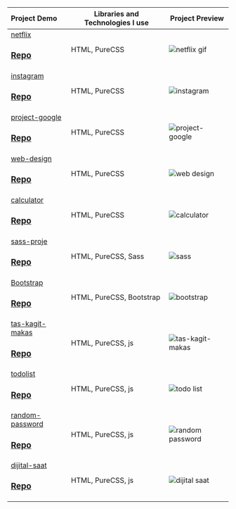 Project Demo       |Libraries and Technologies I use     |Project Preview   
:-------------------------|-------------------------|-------------------------
[netflix](https://hilal-1202.github.io/netflix/)<h3>[Repo](https://github.com/hilal-1202/netflix/settings/pages)</h3> | HTML, PureCSS | ![netflix gif](https://user-images.githubusercontent.com/118962463/218371628-c54b6d44-94b3-47a8-ace8-ad3d82a92a4c.gif)
[instagram](https://hilal-1202.github.io/instagram/)<h3>[Repo](https://github.com/hilal-1202/instagram)</h3> | HTML, PureCSS | ![instagram](https://user-images.githubusercontent.com/118962463/218375953-323398f8-c914-47ef-9e9f-fc6f38aa1bfe.gif)
[project-google](https://hilal-1202.github.io/project-google/)<h3>[Repo](https://github.com/hilal-1202/project-google)</h3> | HTML, PureCSS | ![project-google](https://user-images.githubusercontent.com/118962463/218376762-0451b794-e6f5-48af-bc4b-6f27fb597db9.gif)
[web-design](https://hilal-1202.github.io/web-design-page/)<h3>[Repo](https://github.com/hilal-1202/web-design-page)</h3> | HTML, PureCSS | ![web design](https://user-images.githubusercontent.com/118962463/218419096-70da1ff5-18ab-4f56-9ec3-0123e17ab4b2.gif)
[calculator](https://hilal-1202.github.io/calculator/)<h3>[Repo](https://github.com/hilal-1202/calculator)</h3> | HTML, PureCSS |![calculator](https://user-images.githubusercontent.com/118962463/218423009-193f2d9c-eac6-4621-87cc-6746d359d137.gif)
 [sass-proje](https://hilal-1202.github.io/sass-proje/)<h3>[Repo](https://github.com/hilal-1202/sass-proje)</h3> | HTML, PureCSS, Sass | ![sass](https://user-images.githubusercontent.com/118962463/219038007-a7af7c1a-08b7-416a-9094-f8d73d35ce3e.gif)
[Bootstrap](https://hilal-1202.github.io/sass-proje/)<h3>[Repo](https://github.com/hilal-1202/Bootstrap)</h3> | HTML, PureCSS, Bootstrap |![bootstrap](https://user-images.githubusercontent.com/118962463/219041175-c1f92d92-8086-41b4-9ea2-096367841731.gif)
[tas-kagit-makas](https://hilal-1202.github.io/tas-kagit-makas/)<h3>[Repo](https://github.com/hilal-1202/tas-kagit-makas)</h3> | HTML, PureCSS, js| ![tas-kagit-makas](https://user-images.githubusercontent.com/118962463/219324048-c4171dec-ddbe-4f1d-b3e7-9531df98c6d2.gif)
[todolist](https://hilal-1202.github.io/todolist/)<h3>[Repo](https://github.com/hilal-1202/todolist)</h3> | HTML, PureCSS, js|![todo list](https://user-images.githubusercontent.com/118962463/219325032-cccfb927-868a-48e5-8b16-2949666bfb07.gif)
[random-password](https://hilal-1202.github.io/random-password/)<h3>[Repo](https://github.com/hilal-1202/random-password)</h3> | HTML, PureCSS, js|![random password](https://user-images.githubusercontent.com/118962463/219940682-30316dc9-782e-4add-b822-38612f2b9c06.gif)
[dijital-saat](https://hilal-1202.github.io/dijital-saat/)<h3>[Repo](https://github.com/hilal-1202/dijital-saat)</h3> | HTML, PureCSS, js|![dijital saat](https://user-images.githubusercontent.com/118962463/219940797-8bfac560-ae46-4d18-ac66-6801726cab31.gif)

